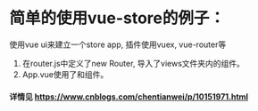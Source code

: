 # 简单的使用vue-store的例子：
使用vue ui来建立一个store app, 插件使用vuex, vue-router等

1. 在router.js中定义了new Router, 导入了views文件夹内的组件。
2. App.vue使用了<router-link>和<router-view />组件。

#### 详情见 https://www.cnblogs.com/chentianwei/p/10151971.html
